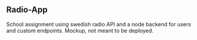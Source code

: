 ## Radio-App

School assignment using swedish radio API and a node backend for users and custom endpoints. Mockup, not meant to be deployed.
